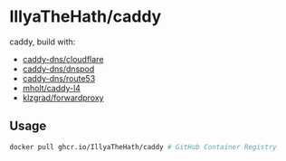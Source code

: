 # IllyaTheHath/caddy

caddy, build with:

- [caddy-dns/cloudflare](https://github.com/caddy-dns/cloudflare)
- [caddy-dns/dnspod](https://github.com/caddy-dns/dnspod)
- [caddy-dns/route53](https://github.com/caddy-dns/route53)
- [mholt/caddy-l4](https://github.com/mholt/caddy-l4)
- [klzgrad/forwardproxy](https://github.com/klzgrad/forwardproxy)

## Usage

```bash
docker pull ghcr.io/IllyaTheHath/caddy # GitHub Container Registry
```
